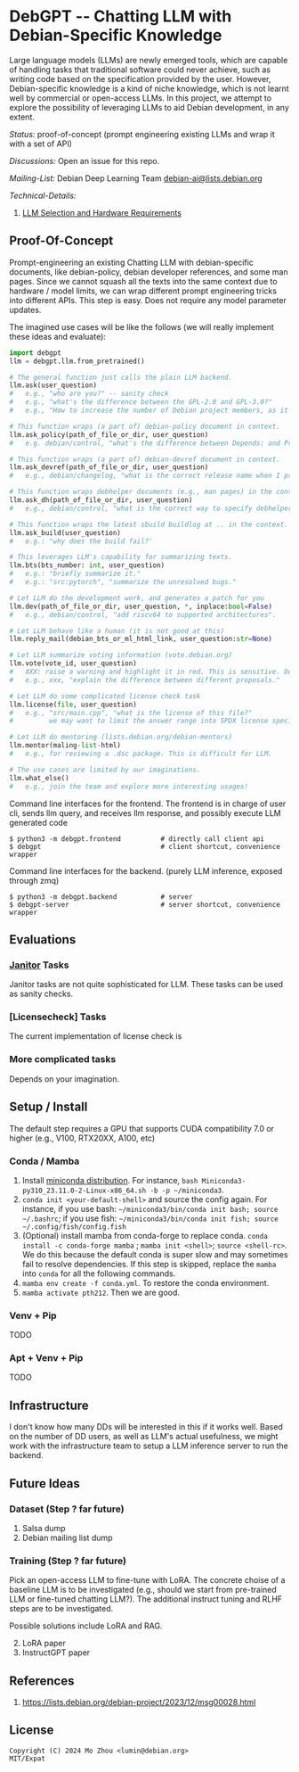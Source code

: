 # DebGPT -- Chatting LLM with Debian-Specific Knowledge

Large language models (LLMs) are newly emerged tools, which are capable of
handling tasks that traditional software could never achieve, such as writing
code based on the specification provided by the user. However, Debian-specific
knowledge is a kind of niche knowledge, which is not learnt well by commercial
or open-access LLMs. In this project, we attempt to explore the possibility
of leveraging LLMs to aid Debian development, in any extent.

*Status:* proof-of-concept (prompt engineering existing LLMs and wrap it with a set of API)

*Discussions:* Open an issue for this repo.

*Mailing-List:* Debian Deep Learning Team <debian-ai@lists.debian.org>

*Technical-Details:*

1. [LLM Selection and Hardware Requirements](doc/llm-selection.md)

## Proof-Of-Concept

Prompt-engineering an existing Chatting LLM with debian-specific documents, like debian-policy, debian developer references, and some man pages.
Since we cannot squash all the texts into the same context due to hardware / model limits, we can wrap different prompt engineering tricks into different APIs.
This step is easy. Does not require any model parameter updates.

The imagined use cases will be like the follows (we will really implement these ideas and evaluate):


```python
import debgpt
llm = debgpt.llm.from_pretrained()

# The general function just calls the plain LLM backend.
llm.ask(user_question)
#   e.g., "who are you?" -- sanity check
#   e.g., "what's the difference between the GPL-2.0 and GPL-3.0?"
#   e.g., "How to increase the number of Debian project members, as it is an aging FOSS community."

# This function wraps (a part of) debian-policy document in context.
llm.ask_policy(path_of_file_or_dir, user_question)
#   e.g. debian/control, "what's the difference between Depends: and Pre-Depends: ?"

# This function wraps (a part of) debian-devref document in context.
llm.ask_devref(path_of_file_or_dir, user_question)
#   e.g., debian/changelog, "what is the correct release name when I prepare the upload for Debian stable? bookworm? stable? bookworm-proposed-updates? or anything else?"

# This function wraps debhelper documents (e.g., man pages) in the context.
llm.ask_dh(path_of_file_or_dir, user_question)
#   e.g., debian/control, "what is the correct way to specify debhelper dependency with compat level 13?"

# This function wraps the latest sbuild buildlog at .. in the context.
llm.ask_build(user_question)
#   e.g.: "why does the build fail?'

# This leverages LLM's capability for summarizing texts.
llm.bts(bts_number: int, user_question)
#   e.g.: "briefly summarize it."
#   e.g.: "src:pytorch", "summarize the unresolved bugs."

# Let LLM do the development work, and generates a patch for you
llm.dev(path_of_file_or_dir, user_question, *, inplace:bool=False)
#   e.g., debian/control, "add riscv64 to supported architectures".

# Let LLM behave like a human (it is not good at this)
llm.reply_mail(debian_bts_or_ml_html_link, user_question:str=None)

# Let LLM summarize voting information (vote.debian.org)
llm.vote(vote_id, user_question)
#   XXX: raise a warning and highlight it in red. This is sensitive. Do not make your vote decision based on LLM's outputs.
#   e.g., xxx, "explain the difference between different proposals."

# Let LLM do some complicated license check task
llm.license(file, user_question)
#   e.g., "src/main.cpp", "what is the license of this file?"
#         we may want to limit the answer range into SPDX license specifiers.

# Let LLM do mentoring (lists.debian.org/debian-mentors)
llm.mentor(maling-list-html)
#   e.g., for reviewing a .dsc package. This is difficult for LLM.

# The use cases are limited by our imaginations.
llm.what_else()
#   e.g., join the team and explore more interesting usages!
```

Command line interfaces for the frontend.
The frontend is in charge of user cli, sends llm query, and receives llm response, and possibly execute LLM generated code

```shell
$ python3 -m debgpt.frontend          # directly call client api
$ debgpt                              # client shortcut, convenience wrapper
```

Command line interfaces for the backend.
(purely LLM inference, exposed through zmq)

```
$ python3 -m debgpt.backend           # server
$ debgpt-server                       # server shortcut, convenience wrapper
```

## Evaluations

### [Janitor](https://wiki.debian.org/Janitor) Tasks

Janitor tasks are not quite sophisticated for LLM. These tasks can be used as sanity checks.

### [Licensecheck] Tasks

The current implementation of license check is 

### More complicated tasks

Depends on your imagination.

## Setup / Install

The default step requires a GPU that supports CUDA compatibility 7.0 or higher (e.g., V100, RTX20XX, A100, etc)

### Conda / Mamba

1. Install [miniconda distribution](https://docs.conda.io/projects/miniconda/en/latest/miniconda-other-installer-links.html).
For instance, `bash Miniconda3-py310_23.11.0-2-Linux-x86_64.sh -b -p ~/miniconda3`.
1. `conda init <your-default-shell>` and source the config again.
For instance, if you use bash: `~/miniconda3/bin/conda init bash; source ~/.bashrc`;
if you use fish: `~/miniconda3/bin/conda init fish; source ~/.config/fish/config.fish`
2. (Optional) install mamba from conda-forge to replace conda.
`conda install -c conda-forge mamba` ; `mamba init <shell>`; `source <shell-rc>`.
We do this because the default conda is super slow and may sometimes fail to resolve dependencies.
If this step is skipped, replace the `mamba` into `conda` for all the following commands.
3. `mamba env create -f conda.yml`. To restore the conda environment.
4. `mamba activate pth212`. Then we are good.

### Venv + Pip

TODO

### Apt + Venv + Pip

TODO

## Infrastructure

I don't know how many DDs will be interested in this if it works well.
Based on the number of DD users, as well as LLM's actual usefulness, we might work with the infrastructure team to setup a LLM inference server to run the backend.

## Future Ideas

### Dataset (Step ? far future)

1. Salsa dump
2. Debian mailing list dump

### Training (Step ? far future)

Pick an open-access LLM to fine-tune with LoRA. The concrete choise of a baseline LLM is to be investigated (e.g., should we start from pre-trained LLM or fine-tuned chatting LLM?).
The additional instruct tuning and RLHF steps are to be investigated.

Possible solutions include LoRA and RAG.

2. LoRA paper
3. InstructGPT paper

## References

1. https://lists.debian.org/debian-project/2023/12/msg00028.html

## License

```
Copyright (C) 2024 Mo Zhou <lumin@debian.org>
MIT/Expat
```
